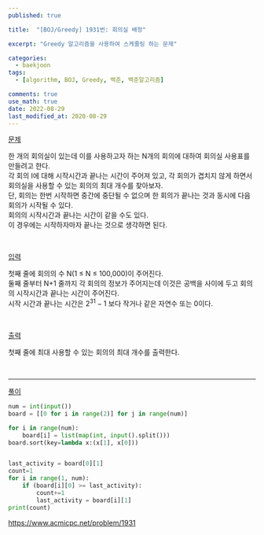 ```yaml
---
published: true

title:  "[BOJ/Greedy] 1931번: 회의실 배정"

excerpt: "Greedy 알고리즘을 사용하여 스케줄링 하는 문제"

categories:
  - baekjoon
tags:
  - [algorithm, BOJ, Greedy, 백준, 백준알고리즘]

comments: true
use_math: true
date: 2022-08-29
last_modified_at: 2020-08-29
---
```


<u>문제</u>

한 개의 회의실이 있는데 이를 사용하고자 하는 N개의 회의에 대하여 회의실 사용표를 만들려고 한다.  
각 회의 I에 대해 시작시간과 끝나는 시간이 주어져 있고, 각 회의가 겹치지 않게 하면서 회의실을 사용할 수 있는 회의의 최대 개수를 찾아보자.  
단, 회의는 한번 시작하면 중간에 중단될 수 없으며 한 회의가 끝나는 것과 동시에 다음 회의가 시작될 수 있다.  
회의의 시작시간과 끝나는 시간이 같을 수도 있다.  
이 경우에는 시작하자마자 끝나는 것으로 생각하면 된다.

<br>
 

<u>입력</u>

첫째 줄에 회의의 수 N(1 ≤ N ≤ 100,000)이 주어진다.  
둘째 줄부터 N+1 줄까지 각 회의의 정보가 주어지는데 이것은 공백을 사이에 두고 회의의 시작시간과 끝나는 시간이 주어진다.  
시작 시간과 끝나는 시간은 $2^{31}-1$ 보다 작거나 같은 자연수 또는 0이다.  


 
<br>
 

<u>출력</u>

첫째 줄에 최대 사용할 수 있는 회의의 최대 개수를 출력한다.  

<br>

---- 

<u>풀이</u>

```python
num = int(input())
board = [[0 for i in range(2)] for j in range(num)]

for i in range(num):
    board[i] = list(map(int, input().split()))
board.sort(key=lambda x:(x[1], x[0]))


last_activity = board[0][1]
count=1
for i in range(1, num):
    if (board[i][0] >= last_activity):
        count+=1
        last_activity = board[i][1]
print(count)
```

<https://www.acmicpc.net/problem/1931>
